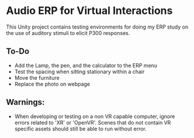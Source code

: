 # Audio ERP for Virtual Interactions

This Unity project contains testing environments for doing my
ERP study on the use of auditory stimuli to elicit P300 responses.

## To-Do
* Add the Lamp, the pen, and the calculator to the ERP menu
* Test the spacing when sitting stationary within a chair
* Move the furniture
* Replace the photo on webpage


## Warnings:
* When developing or testing on a non VR capable computer, 
  ignore errors related to 'XR' or 'OpenVR'. Scenes that do
  not contain VR specific assets should still be able to run
  without error.
